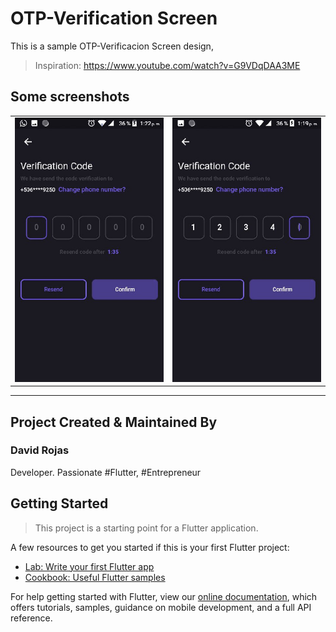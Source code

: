 # OTP-Verification Screen

This is a sample OTP-Verificacion Screen design, 

> Inspiration: https://www.youtube.com/watch?v=G9VDqDAA3ME


## Some screenshots

|                                      |                                      |
| ------------------------------------ | ------------------------------------ |
| <img src="screenshots/empty.jpg"  width="250"/> | <img src="screenshots/main.jpg"  width="250"/> |

---


## Project Created & Maintained By

### David Rojas

Developer. Passionate #Flutter, #Entrepreneur


## Getting Started

>This project is a starting point for a Flutter application.

A few resources to get you started if this is your first Flutter project:

- [Lab: Write your first Flutter app](https://flutter.dev/docs/get-started/codelab)
- [Cookbook: Useful Flutter samples](https://flutter.dev/docs/cookbook)

For help getting started with Flutter, view our
[online documentation](https://flutter.dev/docs), which offers tutorials,
samples, guidance on mobile development, and a full API reference.
